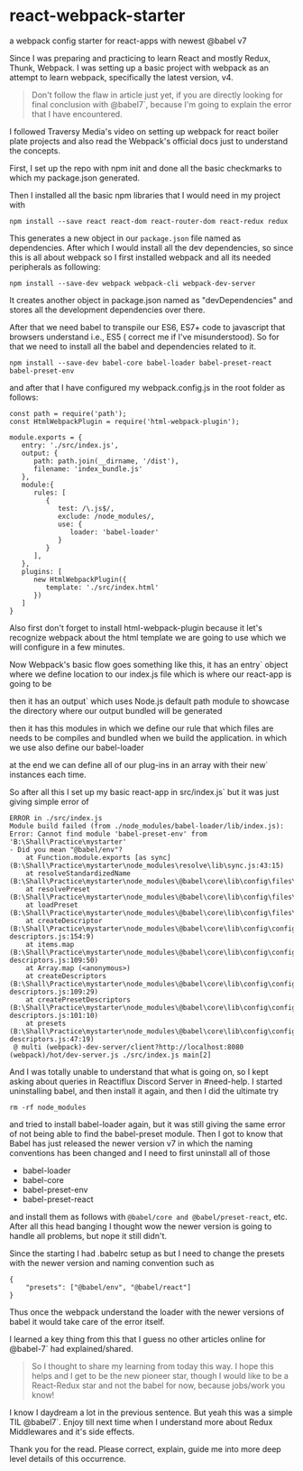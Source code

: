 # react-webpack-starter
a webpack config starter for react-apps with newest @babel v7

Since I was preparing and practicing to learn React and mostly Redux, Thunk, Webpack. I was setting up a basic project with webpack as an attempt to learn webpack, specifically the latest version, v4.

> Don't follow the flaw in article just yet, if you are directly looking for final conclusion with @babel7`, because I'm going to explain the error that I have encountered.

I followed Traversy Media's video on setting up webpack for react boiler plate projects and also read the Webpack's official docs just to understand the concepts.

First, I set up the repo with npm init and done all the basic checkmarks to which my package.json generated.

Then I installed all the basic npm libraries that I would need in my project with
```
npm install --save react react-dom react-router-dom react-redux redux
```
This generates a new object in our `package.json` file named as dependencies.
After which I would install all the dev dependencies, so since this is all about webpack so I first installed webpack and all its needed peripherals as following:

```
npm install --save-dev webpack webpack-cli webpack-dev-server
```

It creates another object in package.json named as "devDependencies" and stores all the development dependencies over there.

After that we need babel to transpile our ES6, ES7+ code to javascript that browsers understand i.e., ES5 ( correct me if I've misunderstood). So for that we need to install all the babel and dependencies related to it.

```
npm install --save-dev babel-core babel-loader babel-preset-react babel-preset-env
```

and after that I have configured my webpack.config.js in the root folder as follows:

```
const path = require('path');
const HtmlWebpackPlugin = require('html-webpack-plugin');

module.exports = {
   entry: './src/index.js',
   output: {
      path: path.join(__dirname, '/dist'),
      filename: 'index_bundle.js'
   },
   module:{
      rules: [
         {
            test: /\.js$/,
            exclude: /node_modules/,
            use: {
               loader: 'babel-loader'
            }
         }
      ],
   },
   plugins: [
      new HtmlWebpackPlugin({
         template: './src/index.html'
      })
   ]   
}

```
Also first don't forget to install html-webpack-plugin because it let's recognize webpack about the html template we are going to use which we will configure in a few minutes.

Now Webpack's basic flow goes something like this,
it has an entry` object where we define location to our index.js file which is where our react-app is going to be

then it has an output` which uses Node.js default path module to showcase the directory where our output bundled will be generated

then it has this modules in which we define our rule that which files are needs to be compiles and bundled when we build the application.
in which we use also define our babel-loader

at the end we can define all of our plug-ins in an array with their new` instances each time.

So after all this I set up my basic react-app in src/index.js` but it was just giving simple error of

```
ERROR in ./src/index.js
Module build failed (from ./node_modules/babel-loader/lib/index.js):
Error: Cannot find module 'babel-preset-env' from 'B:\Shall\Practice\mystarter'
- Did you mean "@babel/env"?
    at Function.module.exports [as sync] (B:\Shall\Practice\mystarter\node_modules\resolve\lib\sync.js:43:15)
    at resolveStandardizedName (B:\Shall\Practice\mystarter\node_modules\@babel\core\lib\config\files\plugins.js:101:31)
    at resolvePreset (B:\Shall\Practice\mystarter\node_modules\@babel\core\lib\config\files\plugins.js:58:10)
    at loadPreset (B:\Shall\Practice\mystarter\node_modules\@babel\core\lib\config\files\plugins.js:77:20)
    at createDescriptor (B:\Shall\Practice\mystarter\node_modules\@babel\core\lib\config\config-descriptors.js:154:9)
    at items.map (B:\Shall\Practice\mystarter\node_modules\@babel\core\lib\config\config-descriptors.js:109:50)
    at Array.map (<anonymous>)
    at createDescriptors (B:\Shall\Practice\mystarter\node_modules\@babel\core\lib\config\config-descriptors.js:109:29)
    at createPresetDescriptors (B:\Shall\Practice\mystarter\node_modules\@babel\core\lib\config\config-descriptors.js:101:10)
    at presets (B:\Shall\Practice\mystarter\node_modules\@babel\core\lib\config\config-descriptors.js:47:19)
 @ multi (webpack)-dev-server/client?http://localhost:8080 (webpack)/hot/dev-server.js ./src/index.js main[2]
```

And I was totally unable to understand that what is going on, so I kept asking about queries in Reactiflux Discord Server in #need-help. I started uninstalling babel, and then install it again, and then I did the ultimate try

```
rm -rf node_modules
```

and tried to install babel-loader again, but it was still giving the same error of not being able to find the babel-preset module.
Then I got to know that Babel has just released the newer version v7 in which the naming conventions has been changed and I need to first uninstall all of those

* babel-loader
* babel-core
* babel-preset-env
* babel-preset-react

and install them as follows with `@babel/core and @babel/preset-react`, etc.
After all this head banging I thought wow the newer version is going to handle all problems, but nope it still didn't.

Since the starting I had .babelrc setup as
but I need to change the presets with the newer version and naming convention such as

```
{
    "presets": ["@babel/env", "@babel/react"]
}
```

Thus once the webpack understand the loader with the newer versions of babel it would take care of the error itself. 


I learned a key thing from this that I guess no other articles online for @babel-7` had explained/shared.

> So I thought to share my learning from today this way. I hope this helps and I get to be the new pioneer star, though I would like to be a React-Redux star and not the babel for now, because jobs/work you know!


I know I daydream a lot in the previous sentence. But yeah this was a simple TIL @babel7`. Enjoy till next time when I understand more about Redux Middlewares and it's side effects.

Thank you for the read. Please correct, explain, guide me into more deep level details of this occurrence.
